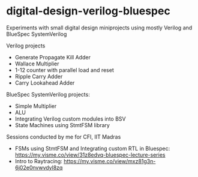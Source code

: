 # digital-design-verilog-bluespec

Experiments with small digital design miniprojects using mostly Verilog and BlueSpec SystemVerilog

Verilog projects
* Generate Propagate Kill Adder
* Wallace Multiplier
* 1-12 counter with parallel load and reset
* Ripple Carry Adder
* Carry Lookahead Adder


BlueSpec SystemVerilog projects:
* Simple Multiplier
* ALU
* Integrating Verilog custom modules into BSV
* State Machines using StmtFSM library

Sessions conducted by me for CFI, IIT Madras
* FSMs using StmtFSM and Integrating custom RTL in Bluespec: https://my.visme.co/view/31z8edvq-bluespec-lecture-series
* Intro to Raytracing: https://my.visme.co/view/mxz81g3n-6j02e0nvwvdyl8zq
